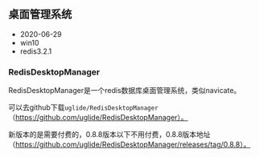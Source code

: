 ## 桌面管理系统

- 2020-06-29
- win10
- redis3.2.1

### RedisDesktopManager

RedisDesktopManager是一个redis数据库桌面管理系统，类似navicate。

可以去github下载`uglide/RedisDesktopManager`（https://github.com/uglide/RedisDesktopManager）。

新版本的是需要付费的，0.8.8版本以下不用付费，0.8.8版本地址（https://github.com/uglide/RedisDesktopManager/releases/tag/0.8.8）。